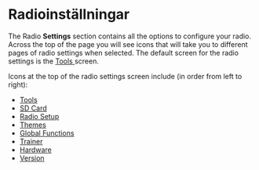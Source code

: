# Radioinställningar

The Radio **Settings** section contains all the options to configure your radio. Across the top of the page you will see icons that will take you to different pages of radio settings when selected. The default screen for the radio settings is the [Tools ](tools.md)screen.

Icons at the top of the radio settings screen include (in order from left to right):

* [Tools](tools.md)
* [SD Card](sd-card.md)
* [Radio Setup](radio-setup/)
* [Themes](themes.md)
* [Global Functions](global-functions.md)
* [Trainer](../model-settings/model-setup/trainer.md)
* [Hardware](hardware.md)
* [Version](version.md)
